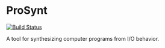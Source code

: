 # ProSynt

[![Build
Status](https://travis-ci.org/banescusebi/prosynt.svg?branch=master)](https://travis-ci.org/banescusebi/prosynt)

A tool for synthesizing computer programs from I/O behavior.

